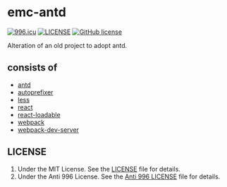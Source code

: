 # emc-antd

[![996.icu](https://img.shields.io/badge/link-996.icu-red.svg)](https://996.icu)
[![LICENSE](https://img.shields.io/badge/license-Anti%20996-blue.svg)](https://github.com/996icu/996.ICU/blob/master/LICENSE)
[![GitHub license](https://img.shields.io/badge/license-MIT-blue.svg)](https://github.com/luhaopeng/emc-antd/blob/master/LICENSE)

Alteration of an old project to adopt antd.

## consists of

- [antd](https://github.com/ant-design/ant-design)
- [autoprefixer](https://github.com/postcss/autoprefixer)
- [less](https://github.com/less/less.js)
- [react](https://github.com/facebook/react)
- [react-loadable](https://github.com/jamiebuilds/react-loadable)
- [webpack](https://github.com/webpack/webpack)
- [webpack-dev-server](https://github.com/webpack/webpack-dev-server)

## LICENSE

1. Under the MIT License. See the [LICENSE](https://github.com/luhaopeng/emc-antd/blob/master/LICENSE) file for details.
2. Under the Anti 996 License. See the [Anti 996 LICENSE](https://github.com/luhaopeng/emc-antd/blob/master/LICENSE.NPL) file for details.
